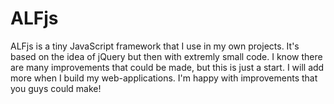 # ALFjs

ALFjs is a tiny JavaScript framework that I use in my own projects. It's based on the idea of jQuery but then with extremly small code. I know there are many improvements that could be made, but this is just a start. I will add more when I build my web-applications.
I'm happy with improvements that you guys could make!
